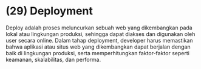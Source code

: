 # (29) Deployment #
Deploy adalah proses meluncurkan sebuah web yang dikembangkan pada lokal atau lingkungan produksi, sehingga dapat diakses dan digunakan oleh user secara online. Dalam tahap deployment, developer harus memastikan bahwa aplikasi atau situs web yang dikembangkan dapat berjalan dengan baik di lingkungan produksi, serta memperhitungkan faktor-faktor seperti keamanan, skalabilitas, dan performa.
